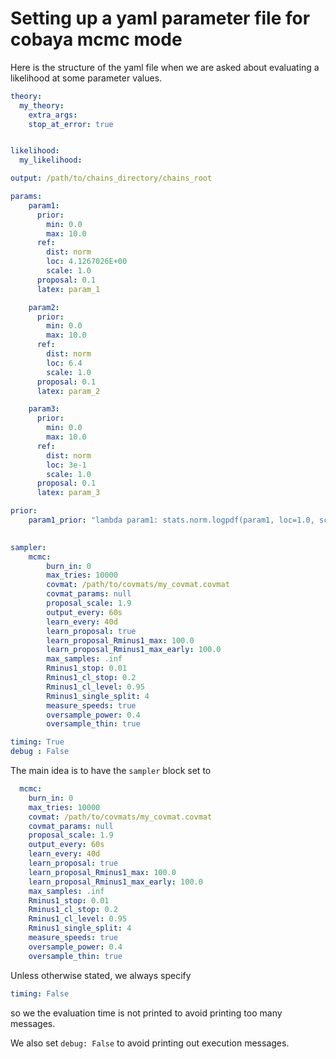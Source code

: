 # Setting up a yaml parameter file for cobaya mcmc mode

Here is the structure of the yaml file when we are asked about evaluating a likelihood at some parameter values.

```yaml
theory:
  my_theory:
    extra_args:
    stop_at_error: true


likelihood:
  my_likelihood:

output: /path/to/chains_directory/chains_root

params:
    param1:
      prior:
        min: 0.0
        max: 10.0
      ref:
        dist: norm
        loc: 4.1267026E+00
        scale: 1.0
      proposal: 0.1
      latex: param_1

    param2:
      prior:
        min: 0.0
        max: 10.0
      ref:
        dist: norm
        loc: 6.4
        scale: 1.0
      proposal: 0.1
      latex: param_2

    param3:
      prior:
        min: 0.0
        max: 10.0
      ref:
        dist: norm
        loc: 3e-1
        scale: 1.0
      proposal: 0.1
      latex: param_3

prior:
    param1_prior: "lambda param1: stats.norm.logpdf(param1, loc=1.0, scale=0.013)"
 

sampler:
    mcmc:
        burn_in: 0
        max_tries: 10000
        covmat: /path/to/covmats/my_covmat.covmat
        covmat_params: null
        proposal_scale: 1.9
        output_every: 60s
        learn_every: 40d
        learn_proposal: true
        learn_proposal_Rminus1_max: 100.0
        learn_proposal_Rminus1_max_early: 100.0
        max_samples: .inf
        Rminus1_stop: 0.01
        Rminus1_cl_stop: 0.2
        Rminus1_cl_level: 0.95
        Rminus1_single_split: 4
        measure_speeds: true
        oversample_power: 0.4
        oversample_thin: true

timing: True
debug : False 

```

The main idea is to have the `sampler` block set to

```yaml
  mcmc:
    burn_in: 0
    max_tries: 10000
    covmat: /path/to/covmats/my_covmat.covmat
    covmat_params: null
    proposal_scale: 1.9
    output_every: 60s
    learn_every: 40d
    learn_proposal: true
    learn_proposal_Rminus1_max: 100.0
    learn_proposal_Rminus1_max_early: 100.0
    max_samples: .inf
    Rminus1_stop: 0.01
    Rminus1_cl_stop: 0.2
    Rminus1_cl_level: 0.95
    Rminus1_single_split: 4
    measure_speeds: true
    oversample_power: 0.4
    oversample_thin: true
```

Unless otherwise stated, we always specify

```yaml
timing: False
```

so we the evaluation time is not printed to avoid printing too many messages.

We also set `debug: False` to avoid printing out execution messages.

